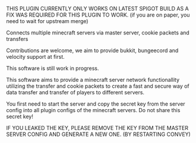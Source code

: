 
THIS PLUGIN CURRENTLY ONLY WORKS ON LATEST SPIGOT BUILD
AS A FIX WAS REQUIRED FOR THIS PLUGIN TO WORK.
(if you are on paper, you need to wait for upstream merge)

Connects multiple minecraft servers via master server, cookie packets and transfers

Contributions are welcome, we aim to provide bukkit, bungeecord and velocity support at first.

This software is still work in progress.

This software aims to provide a minecraft server network functionallity utilizing the transfer and cookie packets to create a fast and secure way of data transfer and transfer of players to different servers.

You first need to start the server and copy the secret key from the server config into all plugin configs of the minecraft servers.
Do not share this secret key!

IF YOU LEAKED THE KEY, PLEASE REMOVE THE KEY FROM THE MASTER SERVER CONFIG AND GENERATE A NEW ONE. (BY RESTARTING CONVEY)
